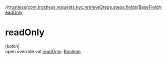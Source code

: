 //[trustless](../../../index.md)/[com.trustless.requests.kyc.retrieveSteps.steps.fields](../index.md)/[BaseField](index.md)/[readOnly](read-only.md)

# readOnly

[kotlin]\
open override val [readOnly](read-only.md): [Boolean](https://kotlinlang.org/api/latest/jvm/stdlib/kotlin/-boolean/index.html)
